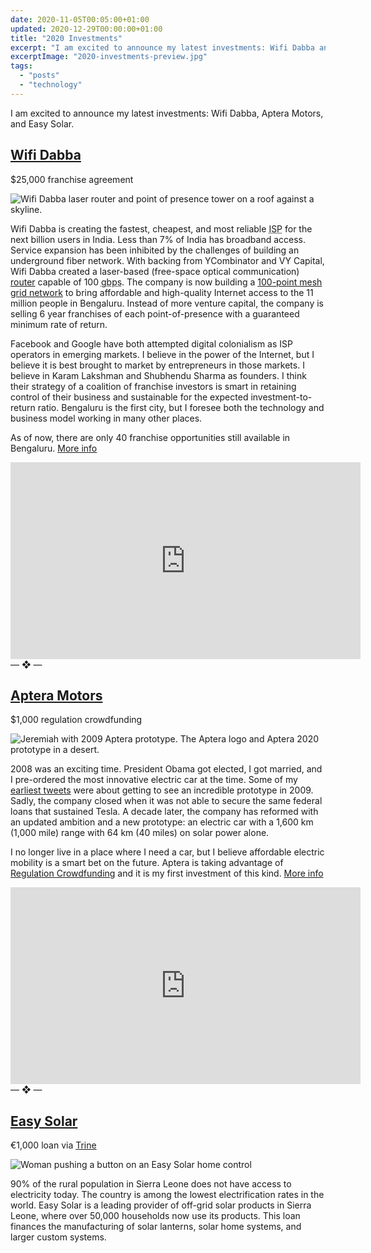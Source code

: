 ```yaml
---
date: 2020-11-05T00:05:00+01:00
updated: 2020-12-29T00:00:00+01:00
title: "2020 Investments"
excerpt: "I am excited to announce my latest investments: Wifi Dabba and Aptera Motors"
excerptImage: "2020-investments-preview.jpg"
tags:
  - "posts"
  - "technology"
---
```


I am excited to announce my latest investments: Wifi Dabba, Aptera Motors, and Easy Solar.

<h2 id="wifi-dabba"><a href="https://wifidabba.com/">Wifi Dabba</a></h2>

<p>$25,000 franchise agreement</p>

<p><img src="/posts/2020-investments/wifi-dabba.jpg" alt="Wifi Dabba laser router and point of presence tower on a roof against a skyline."/></p>

Wifi Dabba is creating the fastest, cheapest, and most reliable <abbr title="Internet Service Provider">ISP</abbr> for the next billion users in India. Less than 7% of India has broadband access. Service expansion has been inhibited by the challenges of building an underground fiber network. With backing from YCombinator and VY Capital, Wifi Dabba created a laser-based (free-space optical communication) <a href="https://wifidabba.com/tech">router</a> capable of 100 <abbr title="gigabits per second">gbps</abbr>. The company is now building a <a href="https://wifidabba.com/network">100-point mesh grid network</a> to bring affordable and high-quality Internet access to the 11 million people in Bengaluru. Instead of more venture capital, the company is selling 6 year franchises of each point-of-presence with a guaranteed minimum rate of return.

Facebook and Google have both attempted digital colonialism as ISP operators in emerging markets. I believe in the power of the Internet, but I believe it is best brought to market by entrepreneurs in those markets. I believe in Karam Lakshman and Shubhendu Sharma as founders. I think their strategy of a coalition of franchise investors is smart in retaining control of their business and sustainable for the expected investment-to-return ratio. Bengaluru is the first city, but I foresee both the technology and business model working in many other places.

As of now, there are only 40 franchise opportunities still available in Bengaluru. <a href="https://wifidabba.com/buy">More info</a>

<iframe class="my-4 w-full" width="560" height="315" src="https://www.youtube-nocookie.com/embed/0jBBtYw-FwE" frameborder="0" allow="autoplay; clipboard-write; encrypted-media; picture-in-picture" allowfullscreen></iframe>

<div class="mb-4 text-2xl text-center text-purple-500">— ❖ —</div>

<h2 id="aptera"><a href="https://www.aptera.us/">Aptera Motors</a></h2>

<p>$1,000 regulation crowdfunding</p>

<p><img src="/posts/2020-investments/aptera.jpg" alt="Jeremiah with 2009 Aptera prototype. The Aptera logo and Aptera 2020 prototype in a desert."/></p>

2008 was an exciting time. President Obama got elected, I got married, and I pre-ordered the most innovative electric car at the time. Some of my <a href="https://twitter.com/search?q=from%3Ajeremiahlee%20aptera">earliest tweets</a> were about getting to see an incredible prototype in 2009. Sadly, the company closed when it was not able to secure the same federal loans that sustained Tesla. A decade later, the company has reformed with an updated ambition and a new prototype: an electric car with a 1,600 km (1,000 mile) range with 64 km (40 miles) on solar power alone.

I no longer live in a place where I need a car, but I believe affordable electric mobility is a smart bet on the future. Aptera is taking advantage of <a href="https://help.wefunder.com/#/getting-started-for-investors/304615-so-wefunder-is-like-the-stock-market">Regulation Crowdfunding</a> and it is my first investment of this kind. <a href="https://wefunder.com/aptera">More info</a>

<iframe  class="my-4 w-full" width="560" height="315" src="https://www.youtube-nocookie.com/embed/jbLQ6Z0u_qo" frameborder="0" allow="autoplay; clipboard-write; encrypted-media; picture-in-picture" allowfullscreen></iframe>

<div class="mb-4 text-2xl text-center text-purple-500">— ❖ —</div>

<h2 id="easy-solar"><a href="https://trine.com/loan/easy-solar-2">Easy Solar</a></h2>

<p>€1,000 loan via <a href="https://trine.com/just-invested/131255">Trine</a></p>

<p><img src="/posts/2020-investments/easy-solar.jpg" alt="Woman pushing a button on an Easy Solar home control"/></p>

<p>90% of the rural population in Sierra Leone does not have access to electricity today. The country is among the lowest electrification rates in the world. Easy Solar is a leading provider of off-grid solar products in Sierra Leone, where over 50,000 households now use its products. This loan finances the manufacturing of solar lanterns, solar home systems, and larger custom systems.</p>
